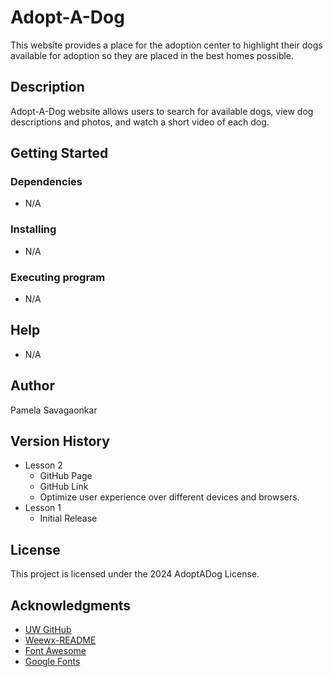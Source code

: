 <!-----



Conversion time: 0.455 seconds.


Using this Markdown file:

1. Paste this output into your source file.
2. See the notes and action items below regarding this conversion run.
3. Check the rendered output (headings, lists, code blocks, tables) for proper
   formatting and use a linkchecker before you publish this page.

Conversion notes:

* Docs to Markdown version 1.0β36
* Sun May 19 2024 22:14:41 GMT-0700 (PDT)
* Source doc: Lesson 2 README
----->



# **Adopt-A-Dog**

This website provides a place for the adoption center to highlight their dogs available for adoption so they are placed in the best homes possible. 


## **Description**

Adopt-A-Dog website allows users to search for available dogs, view dog descriptions and photos, and watch a short video of each dog. 


## **Getting Started**


### **Dependencies**



* N/A


### **Installing**



* N/A


### **Executing program**



* N/A


## **Help**



* N/A


## **Author**

Pamela Savagaonkar


## **Version History**



* Lesson 2
    * GitHub Page
    * GitHub Link
    * Optimize user experience over different devices and browsers.
* Lesson 1
    * Initial Release


## **License**

This project is licensed under the 2024 AdoptADog License.


## **Acknowledgments**



* [UW GitHub](https://github.com/UWFront-End-Cert/html200-adopt-a-dog)
* [Weewx-README](https://github.com/weewx/weewx)
* [Font Awesome](https://fontawesome.com/)
* [Google Fonts](https://fonts.google.com/)

